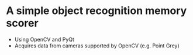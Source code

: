 # A simple object recognition memory scorer



- Using OpenCV and PyQt
- Acquires data from cameras supported by OpenCV (e.g. Point Grey)